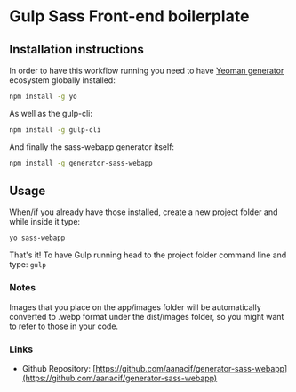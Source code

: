 # Gulp Sass Front-end boilerplate

## Installation instructions

In order to have this workflow running you need to have [Yeoman generator](https://yeoman.io/) ecosystem globally installed:

```bash
npm install -g yo
```

As well as the gulp-cli:

```bash
npm install -g gulp-cli
```

And finally the sass-webapp generator itself:

```bash
npm install -g generator-sass-webapp
```

## Usage

When/if you already have those installed, create a new project folder and while inside it type:

```bash
yo sass-webapp
```

That's it! To have Gulp running head to the project folder command line and type: `gulp`

### Notes

Images that you place on the app/images folder will be automatically converted to .webp format under the dist/images folder, so you might want to refer to those in your code.

### Links

- Github Repository: [https://github.com/aanacif/generator-sass-webapp](https://github.com/aanacif/generator-sass-webapp)
